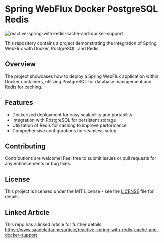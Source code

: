 # Spring WebFlux Docker PostgreSQL Redis

![reactive-spring-with-redis-cache-and-docker-support](https://github.com/daasrattale/spring-webflux-docker-postgres-redis/assets/44347757/e84d2c40-ee64-46f3-92a2-14ae850045f5)


This repository contains a project demonstrating the integration of Spring WebFlux with Docker, PostgreSQL, and Redis.

## Overview

The project showcases how to deploy a Spring WebFlux application within Docker containers, utilizing PostgreSQL for database management and Redis for caching.

## Features

- Dockerized deployment for easy scalability and portability
- Integration with PostgreSQL for persistent storage
- Utilization of Redis for caching to improve performance
- Comprehensive configurations for seamless setup

## Contributing

Contributions are welcome! Feel free to submit issues or pull requests for any enhancements or bug fixes.

## License

This project is licensed under the MIT License - see the [LICENSE](LICENSE) file for details.

## Linked Article
This repo has a linked article for further details: https://www.saadelattar.me/article/reactive-spring-with-redis-cache-and-docker-support
